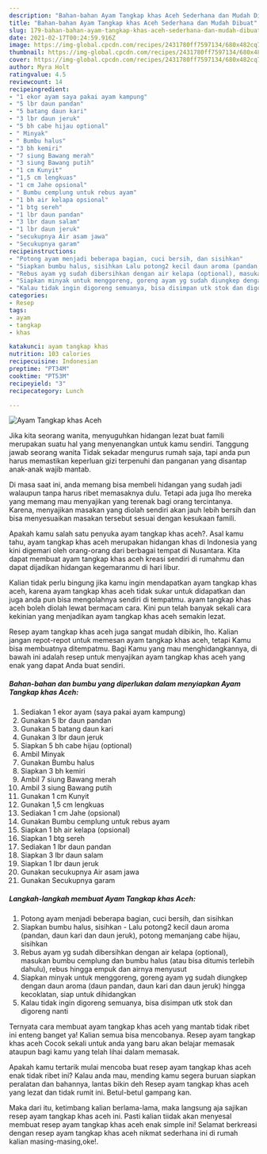 ```yaml
---
description: "Bahan-bahan Ayam Tangkap khas Aceh Sederhana dan Mudah Dibuat"
title: "Bahan-bahan Ayam Tangkap khas Aceh Sederhana dan Mudah Dibuat"
slug: 179-bahan-bahan-ayam-tangkap-khas-aceh-sederhana-dan-mudah-dibuat
date: 2021-02-17T00:24:59.916Z
image: https://img-global.cpcdn.com/recipes/2431780ff7597134/680x482cq70/ayam-tangkap-khas-aceh-foto-resep-utama.jpg
thumbnail: https://img-global.cpcdn.com/recipes/2431780ff7597134/680x482cq70/ayam-tangkap-khas-aceh-foto-resep-utama.jpg
cover: https://img-global.cpcdn.com/recipes/2431780ff7597134/680x482cq70/ayam-tangkap-khas-aceh-foto-resep-utama.jpg
author: Myra Holt
ratingvalue: 4.5
reviewcount: 14
recipeingredient:
- "1 ekor ayam saya pakai ayam kampung"
- "5 lbr daun pandan"
- "5 batang daun kari"
- "3 lbr daun jeruk"
- "5 bh cabe hijau optional"
- " Minyak"
- " Bumbu halus"
- "3 bh kemiri"
- "7 siung Bawang merah"
- "3 siung Bawang putih"
- "1 cm Kunyit"
- "1,5 cm lengkuas"
- "1 cm Jahe opsional"
- " Bumbu cemplung untuk rebus ayam"
- "1 bh air kelapa opsional"
- "1 btg sereh"
- "1 lbr daun pandan"
- "3 lbr daun salam"
- "1 lbr daun jeruk"
- "secukupnya Air asam jawa"
- "Secukupnya garam"
recipeinstructions:
- "Potong ayam menjadi beberapa bagian, cuci bersih, dan sisihkan"
- "Siapkan bumbu halus, sisihkan Lalu potong2 kecil daun aroma (pandan, daun kari dan daun jeruk), potong memanjang cabe hijau, sisihkan"
- "Rebus ayam yg sudah dibersihkan dengan air kelapa (optional), masukan bumbu cemplung dan bumbu halus (atau bisa ditumis terlebih dahulu), rebus hingga empuk dan airnya menyusut"
- "Siapkan minyak untuk menggoreng, goreng ayam yg sudah diungkep dengan daun aroma (daun pandan, daun kari dan daun jeruk) hingga kecoklatan, siap untuk dihidangkan"
- "Kalau tidak ingin digoreng semuanya, bisa disimpan utk stok dan digoreng nanti"
categories:
- Resep
tags:
- ayam
- tangkap
- khas

katakunci: ayam tangkap khas 
nutrition: 103 calories
recipecuisine: Indonesian
preptime: "PT34M"
cooktime: "PT53M"
recipeyield: "3"
recipecategory: Lunch

---
```



![Ayam Tangkap khas Aceh](https://img-global.cpcdn.com/recipes/2431780ff7597134/680x482cq70/ayam-tangkap-khas-aceh-foto-resep-utama.jpg)

Jika kita seorang wanita, menyuguhkan hidangan lezat buat famili merupakan suatu hal yang menyenangkan untuk kamu sendiri. Tanggung jawab seorang  wanita Tidak sekadar mengurus rumah saja, tapi anda pun harus memastikan keperluan gizi terpenuhi dan panganan yang disantap anak-anak wajib mantab.

Di masa  saat ini, anda memang bisa membeli hidangan yang sudah jadi walaupun tanpa harus ribet memasaknya dulu. Tetapi ada juga lho mereka yang memang mau menyajikan yang terenak bagi orang tercintanya. Karena, menyajikan masakan yang diolah sendiri akan jauh lebih bersih dan bisa menyesuaikan masakan tersebut sesuai dengan kesukaan famili. 



Apakah kamu salah satu penyuka ayam tangkap khas aceh?. Asal kamu tahu, ayam tangkap khas aceh merupakan hidangan khas di Indonesia yang kini digemari oleh orang-orang dari berbagai tempat di Nusantara. Kita dapat membuat ayam tangkap khas aceh kreasi sendiri di rumahmu dan dapat dijadikan hidangan kegemaranmu di hari libur.

Kalian tidak perlu bingung jika kamu ingin mendapatkan ayam tangkap khas aceh, karena ayam tangkap khas aceh tidak sukar untuk didapatkan dan juga anda pun bisa mengolahnya sendiri di tempatmu. ayam tangkap khas aceh boleh diolah lewat bermacam cara. Kini pun telah banyak sekali cara kekinian yang menjadikan ayam tangkap khas aceh semakin lezat.

Resep ayam tangkap khas aceh juga sangat mudah dibikin, lho. Kalian jangan repot-repot untuk memesan ayam tangkap khas aceh, tetapi Kamu bisa membuatnya ditempatmu. Bagi Kamu yang mau menghidangkannya, di bawah ini adalah resep untuk menyajikan ayam tangkap khas aceh yang enak yang dapat Anda buat sendiri.

<!--inarticleads1-->

##### Bahan-bahan dan bumbu yang diperlukan dalam menyiapkan Ayam Tangkap khas Aceh:

1. Sediakan 1 ekor ayam (saya pakai ayam kampung)
1. Gunakan 5 lbr daun pandan
1. Gunakan 5 batang daun kari
1. Gunakan 3 lbr daun jeruk
1. Siapkan 5 bh cabe hijau (optional)
1. Ambil  Minyak
1. Gunakan  Bumbu halus
1. Siapkan 3 bh kemiri
1. Ambil 7 siung Bawang merah
1. Ambil 3 siung Bawang putih
1. Gunakan 1 cm Kunyit
1. Gunakan 1,5 cm lengkuas
1. Sediakan 1 cm Jahe (opsional)
1. Gunakan  Bumbu cemplung untuk rebus ayam
1. Siapkan 1 bh air kelapa (opsional)
1. Siapkan 1 btg sereh
1. Sediakan 1 lbr daun pandan
1. Siapkan 3 lbr daun salam
1. Siapkan 1 lbr daun jeruk
1. Gunakan secukupnya Air asam jawa
1. Gunakan Secukupnya garam




<!--inarticleads2-->

##### Langkah-langkah membuat Ayam Tangkap khas Aceh:

1. Potong ayam menjadi beberapa bagian, cuci bersih, dan sisihkan
1. Siapkan bumbu halus, sisihkan - Lalu potong2 kecil daun aroma (pandan, daun kari dan daun jeruk), potong memanjang cabe hijau, sisihkan
1. Rebus ayam yg sudah dibersihkan dengan air kelapa (optional), masukan bumbu cemplung dan bumbu halus (atau bisa ditumis terlebih dahulu), rebus hingga empuk dan airnya menyusut
1. Siapkan minyak untuk menggoreng, goreng ayam yg sudah diungkep dengan daun aroma (daun pandan, daun kari dan daun jeruk) hingga kecoklatan, siap untuk dihidangkan
1. Kalau tidak ingin digoreng semuanya, bisa disimpan utk stok dan digoreng nanti




Ternyata cara membuat ayam tangkap khas aceh yang mantab tidak ribet ini enteng banget ya! Kalian semua bisa mencobanya. Resep ayam tangkap khas aceh Cocok sekali untuk anda yang baru akan belajar memasak ataupun bagi kamu yang telah lihai dalam memasak.

Apakah kamu tertarik mulai mencoba buat resep ayam tangkap khas aceh enak tidak ribet ini? Kalau anda mau, mending kamu segera buruan siapkan peralatan dan bahannya, lantas bikin deh Resep ayam tangkap khas aceh yang lezat dan tidak rumit ini. Betul-betul gampang kan. 

Maka dari itu, ketimbang kalian berlama-lama, maka langsung aja sajikan resep ayam tangkap khas aceh ini. Pasti kalian tiidak akan menyesal membuat resep ayam tangkap khas aceh enak simple ini! Selamat berkreasi dengan resep ayam tangkap khas aceh nikmat sederhana ini di rumah kalian masing-masing,oke!.

